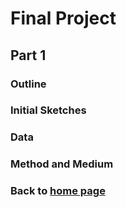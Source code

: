 # Final Project

## Part 1

### Outline

### Initial Sketches

### Data

### Method and Medium

### Back to [home page](/README.md)
